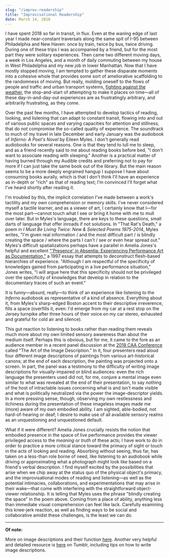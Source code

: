 ```yaml
---
slug: "/improv-readership"
title: "Improvisational Readership"
date: March 14, 2018
---
```


I have spent 2018 so far in transit, in flux. Even at the waning edge of last year I made near-constant traversals along the same spit of I-95 between Philadelphia and New Haven: once by train, twice by bus, twice driving. During one of these trips I was accompanied by a friend, but for the most part they were solitary experiences. Then came two different moving days, a week in Los Angeles, and a month of daily commuting between my house in West Philadelphia and my new job in lower Manhattan. Now that I have mostly stopped moving, I am tempted to gather these disparate moments into a cohesive whole that provides some sort of ameliorative scaffolding to the randomness of moving. But really, molding oneself to the flows of people and traffic and urban transport systems, [fighting against the weather](https://www.artforum.com/print/201710/the-year-in-weather-72467), the stop-and-start of attempting to make it places on time—all of these day-in-and-day-out experiences are as frustratingly arbitrary, and arbitrarily frustrating, as they come.

Over the past few months, I have attempted to develop tactics of reading, looking, and listening that can adapt to constant transit, flowing into and out of various public spaces and varying capacities for attention and stillness, that do not compromise the so-called quality of experience. The soundtrack to much of my travel in late December and early January was the audiobook of _Inferno: A Poet's Novel_ by Eileen Myles. I don't generally read audiobooks for several reasons. One is that they tend to lull me to sleep, and as a friend recently said to me about reading books before bed, "I don't want to associate reading with sleeping." Another is a practical matter of having burned through my Audible credits and preferring not to pay for more if I can just take the same book out of the library. But the main reason seems to be a more deeply engrained hangup I suppose I have about consuming books aurally, which is that I don't think I'll have an experience as in-depth or "rich" as that of reading text; I'm convinced I'll forget what I've heard shortly after reading it.

I'm troubled by this, the implicit correlation I've made between a work's tactility and my own comprehension or memory skills. I've never considered myself a tactile learner, and as a viewer of art, I certainly know that I—for the most part—cannot touch what I see or bring it home with me to mull over later. But in Myles's language, there are keys to these questions, small darts of language that offer inroads if not solutions. In "That Rat's Death," a poem in _I Must Be Living Twice: New & Selected Poems 1975-2014_, Myles writes, "I'm given real information / and the most difficult part / is blindly creating the space / where the parts I can't / see or even hear spread out." Myles's difficult spatializations perhaps have a parallel in Amelia Jones's helpful and excellent ["'Presence' in Absentia: Experiencing Performance Art as Documentation,"](http://art.arts.usf.edu/content/articlefiles/1068-Presence.pdf) a 1997 essay that attempts to deconstruct flesh-based hierarchies of experience. "Although I am respectful of the specificity of knowledges gained from participating in a live performance situation," Jones writes, "I will argue here that this specificity should not be privileged over the specificity of knowledges that develop in relation to the documentary traces of such an event."

It is funny—absurd, really—to think of an experience like listening to the _Inferno_ audiobook as representative of a kind of absence. Everything about it, from Myles's sharp-edged Boston accent to their descriptive irreverence, fills a space (overfills it, even: I'd emerge from my car at a rest stop on the Jersey turnpike after three hours of their voice on my car stereo, exhausted and grateful for cold air and silence).

This gut reaction to listening to books rather than reading them reveals much more about my own limited sensory awareness than about the medium itself. Perhaps this is obvious, but for me, it came to the fore as an audience member in a recent panel discussion at the [2018 CAA Conference](http://www.collegeart.org/programs/conference/) called "The Art of the Image Description." In it, four presenters read aloud four different image descriptions of paintings from various art-historical canons; at the end of each description, the painting was projected onto a screen. In part, the panel was a testimony to the difficulty of writing image descriptions for visually-impaired or blind audiences: even the rich language the presenters used did not, for me, conjure a mental image even similar to what was revealed at the end of their presentation, to say nothing of the host of intractable issues concerning what is and isn't made visible and what is politically neutralized via the power the image-descriptor yields. In a more pressing sense, though, observing my own restlessness and itchiness during the presentation of these imageless images made me (more) aware of my own embodied ability. I am sighted, able-bodied, not hard-of-hearing or deaf; I desire to make use of all available sensory realms as an unquestioning and unquestioned default.

What if it were different? Amelia Jones crucially resists the notion that embodied presence in the space of live performance provides the viewer privileged access to the _meaning_ or _truth_ of these acts; I have work to do in order to practice a more critical stance toward the primacy of sight or touch in the acts of looking and reading. Absorbing without seeing, thus far, has taken on a less-than role borne of need, like listening to an audiobook while driving or approximating what a photograph might look like based on a friend's verbal description. I find myself excited by the possibilities that arise when we chip away at the status quo of the physical object's primacy, and the improvisational modes of reading and listening—as well as the potential intimacies, collaborations, and experimentations that may arise in their wake—that come with interfering with the straightforward object-viewer relationship. It is telling that Myles uses the phrase "blindly creating the space" in the poem above. Coming from a place of ability, anything less than immediate visual comprehension can feel like lack. Carefully examining this knee-jerk reaction, as well as finding ways to be social and collaborative amidst these challenges, is the least we can do.

---

**Of note:**

More on image descriptions and their function [here](https://web.archive.org/web/20180311023202/https://soap.stanford.edu/tips-and-tools/tips/image-descriptions). Another very helpful and detailed resource is [here](https://transientescape.tumblr.com/post/120047281333/all-about-image-descriptions) on Tumblr, including tips on how to write image descriptions.
